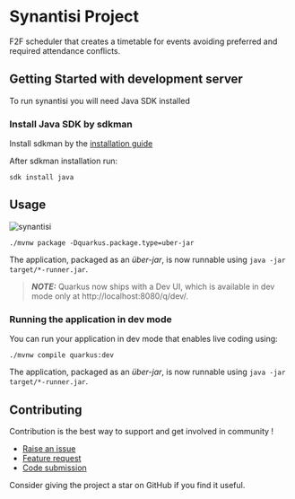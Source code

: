 # Synantisi Project

F2F scheduler that creates a timetable for events avoiding preferred and required attendance conflicts.

## Getting Started with development server

To run synantisi you will need Java SDK installed

### Install Java SDK by sdkman

Install sdkman by the [installation guide](https://sdkman.io/install)

After sdkman installation run:

```shell script
sdk install java
```

## Usage

![synantisi](http://github.com/dupliaka/synantisi/src/main/resources/synantisi.gif)

```shell script
./mvnw package -Dquarkus.package.type=uber-jar
```

The application, packaged as an _über-jar_, is now runnable using `java -jar target/*-runner.jar`.

> **_NOTE:_**  Quarkus now ships with a Dev UI, which is available in dev mode only at http://localhost:8080/q/dev/.

### Running the application in dev mode

You can run your application in dev mode that enables live coding using:

```shell script
./mvnw compile quarkus:dev
```

The application, packaged as an _über-jar_, is now runnable using `java -jar target/*-runner.jar`.

## Contributing

Contribution is the best way to support and get involved in community !

- [Raise an issue](https://github.com/dupliaka/synantisi/issues)
- [Feature request](https://github.com/dupliaka/synantisi/issues)
- [Code submission](https://github.com/dupliaka/synantisi/pulls)

Consider giving the project a star on GitHub if you find it useful.


